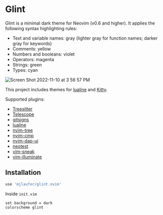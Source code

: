 # Glint

Glint is a minimal dark theme for Neovim (v0.6 and higher). It applies the following syntax highlighting rules:

-   Text and variable names: gray (lighter gray for function names; darker gray for keywords)
-   Comments: yellow
-   Numbers and booleans: violet
-   Operators: magenta
-   Strings: green
-   Types: cyan

![Screen Shot 2022-11-10 at 3 56 57 PM](https://user-images.githubusercontent.com/24204252/201230833-bbf4ddc0-ff59-472a-813d-f0e1d3228c9a.png)

This project includes themes for [lualine](https://github.com/nvim-lualine/lualine.nvim) and [Kitty](https://sw.kovidgoyal.net/kitty/).

Supported plugins:

-   [Treesitter](https://github.com/nvim-treesitter/nvim-treesitter)
-   [Telescope](https://github.com/nvim-telescope/telescope.nvim)
-   [gitsigns](https://github.com/lewis6991/gitsigns.nvim)
-   [lualine](https://github.com/nvim-lualine/lualine.nvim)
-   [nvim-tree](https://github.com/kyazdani42/nvim-tree.lua)
-   [nvim-cmp](https://github.com/hrsh7th/nvim-cmp)
-   [nvim-dap-ui](https://github.com/rcarriga/nvim-dap-ui)
-   [neotest](https://github.com/nvim-neotest/neotest)
-   [vim-sneak](https://github.com/justinmk/vim-sneak)
-   [vim-illuminate](https://github.com/RRethy/vim-illuminate)

## Installation

```lua
use 'mjlaufer/glint.nvim'
```

Inside `init.vim`

```vim
set background = dark
colorscheme glint
```
